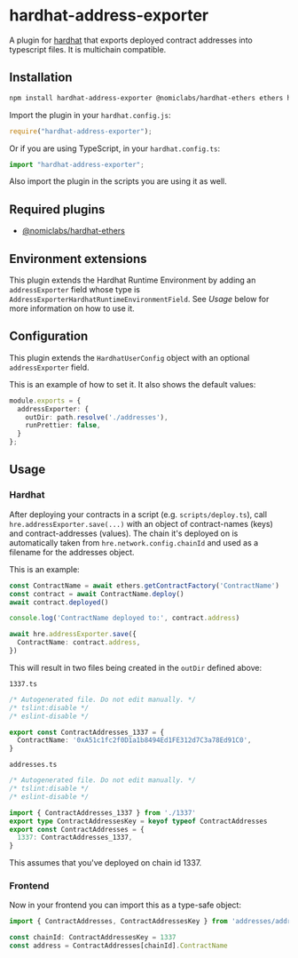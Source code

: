 # hardhat-address-exporter

A plugin for [hardhat](https://hardhat.org) that exports deployed contract addresses into typescript files. It is multichain compatible.


## Installation

```bash
npm install hardhat-address-exporter @nomiclabs/hardhat-ethers ethers hardhat
```

Import the plugin in your `hardhat.config.js`:

```js
require("hardhat-address-exporter");
```

Or if you are using TypeScript, in your `hardhat.config.ts`:

```ts
import "hardhat-address-exporter";
```

Also import the plugin in the scripts you are using it as well.


## Required plugins

- [@nomiclabs/hardhat-ethers](https://github.com/NomicFoundation/hardhat/tree/master/packages/hardhat-ethers)


## Environment extensions

This plugin extends the Hardhat Runtime Environment by adding an `addressExporter` field
whose type is `AddressExporterHardhatRuntimeEnvironmentField`. See *Usage* below for more information on how to use it.


## Configuration

This plugin extends the `HardhatUserConfig` object with an optional
`addressExporter` field.

This is an example of how to set it. It also shows the default values:

```ts
module.exports = {
  addressExporter: {
    outDir: path.resolve('./addresses'),
    runPrettier: false,
  }
};
```


## Usage

### Hardhat

After deploying your contracts in a script (e.g. `scripts/deploy.ts`), call `hre.addressExporter.save(...)` with an object of contract-names (keys) and contract-addresses (values). The chain it's deployed on is automatically taken from `hre.network.config.chainId` and used as a filename for the addresses object.

This is an example: 

```ts
const ContractName = await ethers.getContractFactory('ContractName')
const contract = await ContractName.deploy()
await contract.deployed()

console.log('ContractName deployed to:', contract.address)

await hre.addressExporter.save({
  ContractName: contract.address,
})
```

This will result in two files being created in the `outDir` defined above:

`1337.ts`
```ts
/* Autogenerated file. Do not edit manually. */
/* tslint:disable */
/* eslint-disable */

export const ContractAddresses_1337 = {
  ContractName: '0xA51c1fc2f0D1a1b8494Ed1FE312d7C3a78Ed91C0',
}
```

`addresses.ts`
```ts
/* Autogenerated file. Do not edit manually. */
/* tslint:disable */
/* eslint-disable */

import { ContractAddresses_1337 } from './1337'
export type ContractAddressesKey = keyof typeof ContractAddresses
export const ContractAddresses = {
  1337: ContractAddresses_1337,
}
```

This assumes that you've deployed on chain id 1337.

### Frontend

Now in your frontend you can import this as a type-safe object:

```ts
import { ContractAddresses, ContractAddressesKey } from 'addresses/addresses'

const chainId: ContractAddressesKey = 1337
const address = ContractAddresses[chainId].ContractName
```
